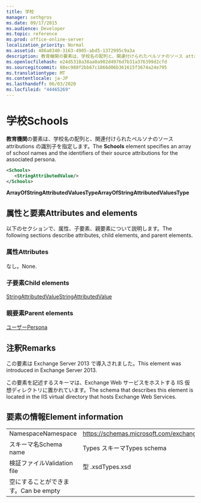 ```yaml
---
title: 学校
manager: sethgros
ms.date: 09/17/2015
ms.audience: Developer
ms.topic: reference
ms.prod: office-online-server
localization_priority: Normal
ms.assetid: 486a0340-3163-4905-abd5-1372995c9a3a
description: 教育機関の要素は、学校名の配列と、関連付けられたペルソナのソース attributions の識別子を指定します。
ms.openlocfilehash: e24d5318a38aa0a902d4976d7b31a376399d2cfd
ms.sourcegitcommit: 88ec988f2bb67c1866d06b361615f3674a24e795
ms.translationtype: MT
ms.contentlocale: ja-JP
ms.lasthandoff: 06/03/2020
ms.locfileid: "44465269"
---
```

# <a name="schools"></a><span data-ttu-id="c5aef-103">学校</span><span class="sxs-lookup"><span data-stu-id="c5aef-103">Schools</span></span>

<span data-ttu-id="c5aef-104">**教育機関**の要素は、学校名の配列と、関連付けられたペルソナのソース attributions の識別子を指定します。</span><span class="sxs-lookup"><span data-stu-id="c5aef-104">The **Schools** element specifies an array of school names and the identifiers of their source attributions for the associated persona.</span></span> 
  
```XML
<Schools>
   <StringAttributedValue/>
</Schools>
```

 <span data-ttu-id="c5aef-105">**ArrayOfStringAttributedValuesType**</span><span class="sxs-lookup"><span data-stu-id="c5aef-105">**ArrayOfStringAttributedValuesType**</span></span>
## <a name="attributes-and-elements"></a><span data-ttu-id="c5aef-106">属性と要素</span><span class="sxs-lookup"><span data-stu-id="c5aef-106">Attributes and elements</span></span>

<span data-ttu-id="c5aef-107">以下のセクションで、属性、子要素、親要素について説明します。</span><span class="sxs-lookup"><span data-stu-id="c5aef-107">The following sections describe attributes, child elements, and parent elements.</span></span>
  
### <a name="attributes"></a><span data-ttu-id="c5aef-108">属性</span><span class="sxs-lookup"><span data-stu-id="c5aef-108">Attributes</span></span>

<span data-ttu-id="c5aef-109">なし。</span><span class="sxs-lookup"><span data-stu-id="c5aef-109">None.</span></span>
  
### <a name="child-elements"></a><span data-ttu-id="c5aef-110">子要素</span><span class="sxs-lookup"><span data-stu-id="c5aef-110">Child elements</span></span>

[<span data-ttu-id="c5aef-111">StringAttributedValue</span><span class="sxs-lookup"><span data-stu-id="c5aef-111">StringAttributedValue</span></span>](stringattributedvalue.md)
  
### <a name="parent-elements"></a><span data-ttu-id="c5aef-112">親要素</span><span class="sxs-lookup"><span data-stu-id="c5aef-112">Parent elements</span></span>

[<span data-ttu-id="c5aef-113">ユーザー</span><span class="sxs-lookup"><span data-stu-id="c5aef-113">Persona</span></span>](persona.md)
  
## <a name="remarks"></a><span data-ttu-id="c5aef-114">注釈</span><span class="sxs-lookup"><span data-stu-id="c5aef-114">Remarks</span></span>

<span data-ttu-id="c5aef-115">この要素は Exchange Server 2013 で導入されました。</span><span class="sxs-lookup"><span data-stu-id="c5aef-115">This element was introduced in Exchange Server 2013.</span></span>
  
<span data-ttu-id="c5aef-116">この要素を記述するスキーマは、Exchange Web サービスをホストする IIS 仮想ディレクトリに置かれています。</span><span class="sxs-lookup"><span data-stu-id="c5aef-116">The schema that describes this element is located in the IIS virtual directory that hosts Exchange Web Services.</span></span>
  
## <a name="element-information"></a><span data-ttu-id="c5aef-117">要素の情報</span><span class="sxs-lookup"><span data-stu-id="c5aef-117">Element information</span></span>

|||
|:-----|:-----|
|<span data-ttu-id="c5aef-118">Namespace</span><span class="sxs-lookup"><span data-stu-id="c5aef-118">Namespace</span></span>  <br/> |https://schemas.microsoft.com/exchange/services/2006/types  <br/> |
|<span data-ttu-id="c5aef-119">スキーマ名</span><span class="sxs-lookup"><span data-stu-id="c5aef-119">Schema name</span></span>  <br/> |<span data-ttu-id="c5aef-120">Types スキーマ</span><span class="sxs-lookup"><span data-stu-id="c5aef-120">Types schema</span></span>  <br/> |
|<span data-ttu-id="c5aef-121">検証ファイル</span><span class="sxs-lookup"><span data-stu-id="c5aef-121">Validation file</span></span>  <br/> |<span data-ttu-id="c5aef-122">型 .xsd</span><span class="sxs-lookup"><span data-stu-id="c5aef-122">Types.xsd</span></span>  <br/> |
|<span data-ttu-id="c5aef-123">空にすることができます。</span><span class="sxs-lookup"><span data-stu-id="c5aef-123">Can be empty</span></span>  <br/> ||
   

